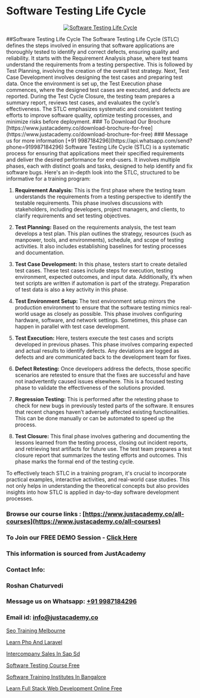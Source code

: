 # Software Testing Life Cycle

<p align="center">
  <a href="https://justacademy.co/program-detail/software-testing">
    <img src="https://justacademy.co/storage2/program_images/1704700438.webp" alt="Software Testing Life Cycle">
  </a>
</p>
##Software Testing Life Cycle
The Software Testing Life Cycle (STLC) defines the steps involved in ensuring that software applications are thoroughly tested to identify and correct defects, ensuring quality and reliability. It starts with the Requirement Analysis phase, where test teams understand the requirements from a testing perspective. This is followed by Test Planning, involving the creation of the overall test strategy. Next, Test Case Development involves designing the test cases and preparing test data. Once the environment is set up, the Test Execution phase commences, where the designed test cases are executed, and defects are reported. During the Test Cycle Closure, the testing team prepares a summary report, reviews test cases, and evaluates the cycle's effectiveness. The STLC emphasizes systematic and consistent testing efforts to improve software quality, optimize testing processes, and minimize risks before deployment.
### To Download Our Brochure [https://www.justacademy.co/download-brochure-for-free](https://www.justacademy.co/download-brochure-for-free)
### Message us for more information [+91 9987184296](https://api.whatsapp.com/send?phone=919987184296)
Software Testing Life Cycle (STLC) is a systematic process for ensuring that applications meet their specified requirements and deliver the desired performance for end-users. It involves multiple phases, each with distinct goals and tasks, designed to help identify and fix software bugs. Here's an in-depth look into the STLC, structured to be informative for a training program:

1) **Requirement Analysis:** This is the first phase where the testing team understands the requirements from a testing perspective to identify the testable requirements. This phase involves discussions with stakeholders, including developers, project managers, and clients, to clarify requirements and set testing objectives.

2) **Test Planning:** Based on the requirements analysis, the test team develops a test plan. This plan outlines the strategy, resources (such as manpower, tools, and environments), schedule, and scope of testing activities. It also includes establishing baselines for testing processes and documentation.

3) **Test Case Development:** In this phase, testers start to create detailed test cases. These test cases include steps for execution, testing environment, expected outcomes, and input data. Additionally, it’s when test scripts are written if automation is part of the strategy. Preparation of test data is also a key activity in this phase.

4) **Test Environment Setup:** The test environment setup mirrors the production environment to ensure that the software testing mimics real-world usage as closely as possible. This phase involves configuring hardware, software, and network settings. Sometimes, this phase can happen in parallel with test case development.

5) **Test Execution:** Here, testers execute the test cases and scripts developed in previous phases. This phase involves comparing expected and actual results to identify defects. Any deviations are logged as defects and are communicated back to the development team for fixes.

6) **Defect Retesting:** Once developers address the defects, those specific scenarios are retested to ensure that the fixes are successful and have not inadvertently caused issues elsewhere. This is a focused testing phase to validate the effectiveness of the solutions provided.

7) **Regression Testing:** This is performed after the retesting phase to check for new bugs in previously tested parts of the software. It ensures that recent changes haven’t adversely affected existing functionalities. This can be done manually or can be automated to speed up the process.

8) **Test Closure:** This final phase involves gathering and documenting the lessons learned from the testing process, closing out incident reports, and retrieving test artifacts for future use. The test team prepares a test closure report that summarizes the testing efforts and outcomes. This phase marks the formal end of the testing cycle.

To effectively teach STLC in a training program, it's crucial to incorporate practical examples, interactive activities, and real-world case studies. This not only helps in understanding the theoretical concepts but also provides insights into how STLC is applied in day-to-day software development processes.

### Browse our course links : [https://www.justacademy.co/all-courses](https://www.justacademy.co/all-courses) 
### To Join our FREE DEMO Session - [Click Here](https://www.justacademy.co/register-for-course-demo)


### This information is sourced from JustAcademy
### Contact Info:
### Roshan Chaturvedi
### Message us on Whatsapp: [+91 9987184296](https://api.whatsapp.com/send?phone=919987184296)
### Email id: [info@justacademy.co](mailto:info@justacademy.co)
                
[Seo Training Melbourne](https://www.linkedin.com/pulse/seo-training-melbourne-justacademy-hyderabad-ryarc?trackingId=oMdHydL6tt4H3Wypz8eAaQ%3D%3D&lipi=urn%3Ali%3Apage%3Ad_flagship3_company_admin%3BIgbA%2F28BQMiUW8Q%2FkWRJzw%3D%3D)

[Learn Php And Laravel](https://www.linkedin.com/pulse/learn-php-laravel-justacademy-ahmedabad-e4h3e?trackingId=WFz7hKAeVlJkbzdLInrI9A%3D%3D&lipi=urn%3Ali%3Apage%3Ad_flagship3_company_admin%3BBylBlMTlRO%2BPitwDv%2FJk0g%3D%3D)

[Intercompany Sales In Sap Sd](https://medium.com/@akanshapatil/intercompany-sales-in-sap-sd-bd590fadea3e)

[Software Testing Course Free](https://medium.com/@namusn/software-testing-course-free-da392e1ad93a)

[Software Training Institutes In Bangalore](https://justacademyin.github.io/justacademy/software-training-institutes-in-bangalore)

[Learn Full Stack Web Development Online Free](https://justacademyin.github.io/justacademy/learn-full-stack-web-development-online-free)

